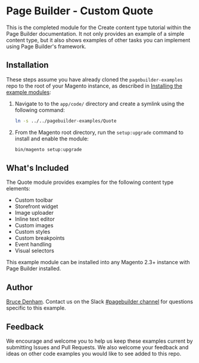 # Page Builder - Custom Quote

This is the completed module for the Create content type tutorial within the Page Builder documentation. It not only provides an example of a simple content type, but it also shows examples of other tasks you can implement using Page Builder's framework.

## Installation

These steps assume you have already cloned the `pagebuilder-examples` repo to the root of your Magento instance, as described in [Installing the example modules](../../README.md):

1. Navigate to to the `app/code/` directory and create a symlink using the following command:

    ```bash
    ln -s ../../pagebuilder-examples/Quote
    ```

1. From the Magento root directory, run the `setup:upgrade` command to install and enable the module:

   ```bash
   bin/magento setup:upgrade
   ```

## What's Included
The Quote module provides examples for the following content type elements:

- Custom toolbar
- Storefront widget
- Image uploader
- Inline text editor
- Custom images
- Custom styles
- Custom breakpoints
- Event handling
- Visual selectors

This example module can be installed into any Magento 2.3+ instance with Page Builder installed.

## Author

[Bruce Denham](https://github.com/bdenham). Contact us on the Slack [#pagebuilder channel](https://slack.com/app_redirect?channel=pagebuilder) for questions specific to this example.

## Feedback

We encourage and welcome you to help us keep these examples current by submitting Issues and Pull Requests. We also welcome your feedback and ideas on other code examples you would like to see added to this repo.
